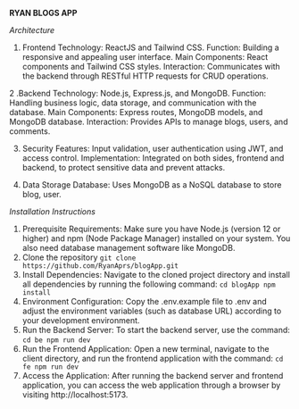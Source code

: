 **RYAN BLOGS APP**

*Architecture*

1. Frontend
Technology: ReactJS and Tailwind CSS.
Function: Building a responsive and appealing user interface.
Main Components: React components and Tailwind CSS styles.
Interaction: Communicates with the backend through RESTful HTTP requests for CRUD operations.

2 .Backend
Technology: Node.js, Express.js, and MongoDB.
Function: Handling business logic, data storage, and communication with the database.
Main Components: Express routes, MongoDB models, and MongoDB database.
Interaction: Provides APIs to manage blogs, users, and comments.

3. Security
Features: Input validation, user authentication using JWT, and access control.
Implementation: Integrated on both sides, frontend and backend, to protect sensitive data and prevent attacks.

4. Data Storage
Database: Uses MongoDB as a NoSQL database to store blog, user.

*Installation Instructions*
1. Prerequisite Requirements:
Make sure you have Node.js (version 12 or higher) and npm (Node Package Manager) installed on your system. You also need database management software like MongoDB.
2. Clone the repository
`git clone https://github.com/RyanAprs/blogApp.git`
3. Install Dependencies:
Navigate to the cloned project directory and install all dependencies by running the following command:
``cd blogApp
   npm install
``
5. Environment Configuration:
Copy the .env.example file to .env and adjust the environment variables (such as database URL) according to your development environment.
6. Run the Backend Server:
To start the backend server, use the command:
``cd be
  npm run dev
``
7. Run the Frontend Application:
Open a new terminal, navigate to the client directory, and run the frontend application with the command:
``cd fe
  npm run dev
``
8. Access the Application:
After running the backend server and frontend application, you can access the web application through a browser by visiting http://localhost:5173.
